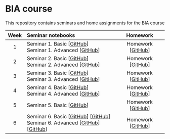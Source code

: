 # BIA course

This repository contains seminars and home assignments for the BIA course

| Week | Seminar notebooks | Homework |
|:------:|:----------|:----------:|
|1| Seminar 1. Basic [[GitHub](./S1_Deconvolution_and_microscopy/S1_Deconvolution_Pronina_basic.ipynb)] <br> Seminar 1. Advanced [[GitHub](./S1_Deconvolution_and_microscopy/S1_Deconvolution_Pronina_advanced.ipynb)]  | Homework [[GitHub](./Homework)]  |
|2| Seminar 2. Basic [[GitHub](./S2_Segmentation_and_Ultrasound/Ultrasound%20Nerve%20Segmentation.ipynb)] <br> Seminar 2. Advanced [[GitHub](./S2_Segmentation_and_Ultrasound/Adaptive_neural_layer.ipynb)]  | Homework [[GitHub](./Homework)]  |
|3| Seminar 3. Basic [[GitHub](./S3_Image_synthesis_GAN/S3_Image_synthesis_GAN_basic.ipynb)] <br> Seminar 3. Advanced [[GitHub](./S3_Image_synthesis_GAN/S3_Image_synthesis_GAN_advanced.ipynb)]  | Homework [[GitHub](./Homework)]  |
|4| Seminar 4. Basic [[GitHub](./S4_Image_reconstruction_and_MRI/S4_Image_reconstruction_and_MRI_basic.ipynb)] <br> Seminar 4. Advanced [[GitHub](./S4_Image_reconstruction_and_MRI/S4_Image_reconstruction_and_MRI_advanced.ipynb)]  | Homework [[GitHub](./Homework)]  |
|5| Seminar 5. Basic [[GitHub](./S5_ML_Image_2_image_and_Cardiac_Imaging/S5_ML_Image-2-image_and_Cardiac_Imaging_basic.ipynb)] | Homework [[GitHub](./Homework)]  |
|6| Seminar 6. Basic [[GitHub](./S6_Reinforcement_Learning_and_Infrared_Imaging/Q_window.ipynb)] [[GitHub](https://github.com/cviaai/BIA-course/blob/main/S6_Image_registration_and_alignment/S6_Image_registration_basic.ipynb)]<br> Seminar 6. Advanced [[GitHub](./S6_Reinforcement_Learning_and_Infrared_Imaging/advanced/HRL.ipynb)] [[GitHub](https://github.com/cviaai/BIA-course/blob/main/S6_Image_registration_and_alignment/S6_Image_registration_advanced.ipynb)]  | Homework [[GitHub](./Homework)]  |